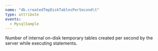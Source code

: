 ```yaml
---
name: "db.createdTmpDiskTablesPerSecond\t"
type: attribute
events:
  - MysqlSample
---
```


Number of internal on-disk temporary tables created per second by the server while executing statements.